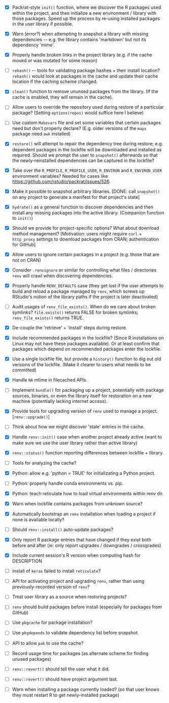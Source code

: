 
- [x] Packrat-style `init()` function, where we discover the R packages used within
      the project, and then initialize a new environment / library with those
      packages. Speed up the process by re-using installed packages in the user
      library if possible.
      
- [x] Warn (error?) when attempting to snapshot a library with missing
      dependencies -- e.g. the library contains 'markdown' but not its
      dependency 'mime'.
      
- [x] Properly handle broken links in the project library (e.g. if the cache
      moved or was mutated for some reason)
  
- [ ] `rehash()` -- tools for validating package hashes + their install location?
      `rehash()` would look at packages in the cache and update their cache
      location if the caching scheme changed.
  
- [x] `clean()` function to remove ununsed packages from the library. (If the
      cache is enabled, they will remain in the cache).
  
- [ ] Allow users to override the repository used during restore of a
      particular package? (Setting `options(repos)` would suffice here I believe)

- [ ] Use custom `Makevars` file and set some variables that certain packages
      need but don't properly declare? (E.g. older versions of the `maps` package
      need `awk` installed)
      
- [x] `restore()` will attempt to repair the dependency tree during restore;
      e.g. dependent packages in the lockfile will be downloaded and installed
      as required. Should we prompt the user to `snapshot()` afterwards so that
      the newly-reinstalled dependencies can be captured in the lockfile?
      
- [x] Take over the `R_PROFILE`, `R_PROFILE_USER`, `R_ENVIRON` and
      `R_ENVIRON_USER` environment variables? Needed for cases like
      https://github.com/rstudio/packrat/issues/526.

- [x] Make it possible to snapshot arbitrary libraries. [DONE: call `snapshot()`
      on any project to generate a manifest for that project's state]

- [x] `hydrate()` as a general function to discover dependencies and then
      install any missing packages into the active library. (Companion function
      to `init()`)

- [x] Should we provide for project-specific options? What about download method
      management? [Motivation: users might require `curl` + `http_proxy` settings
      to download packages from CRAN; authentication for GitHub]

- [x] Allow users to ignore certain packages in a project (e.g. those that are
      not on CRAN)
      
- [x] Consider `.renvignore` or similar for controlling what files / directories
      `renv` will crawl when discovering dependencies.

- [x] Properly handle `RENV_DEFAULTS` case (they get lost if the user attempts
      to build and reload a package managed by `renv`, which screws up RStudio's
      notion of the library paths if the project is later deactivated)

- [ ] Audit usages of `renv_file_exists()`. When do we care about broken symlinks?
      `file.exists()` returns FALSE for broken symlinks; `renv_file_exists()`
      returns TRUE.

- [x] De-couple the 'retrieve' + 'install' steps during restore.

- [x] Include recommended packages in the lockfile? (Since R installations on
      Linux may not have these packages available). Or at least confirm that
      packages which depend on recommended packages enter the lockfile.

- [x] Use a single lockfile file, but provide a `history()` function to dig out
      old versions of the lockfile. (Make it clearer to users what needs to be
      committed)

- [x] Handle `NA` mtime in filecached APIs.

- [ ] Implement `bundle()` for packaging up a project, potentially with package
      sources, binaries, or even the library itself for restoration on a new
      machine (potentially lacking internet access).

- [x] Provide tools for upgrading version of `renv` used to manage a project.
      [`renv::upgrade()`]

- [ ] Think about how we might discover 'stale' entries in the cache.

- [x] Handle `renv::init()` case when another project already active (want
      to make sure we use the user library rather than active library)

- [x] `renv::status()` function reporting differences between lockfile + library.

- [ ] Tools for analyzing the cache?

- [x] Python: allow e.g. 'python = TRUE' for initializating a Python project.

- [ ] Python: properly handle conda environments vs. pip.

- [x] Python: teach reticulate how to load virtual environments within renv dir.

- [x] Warn when lockfile contains packages from unknown source?

- [x] Automatically bootstrap an `renv` installation when loading a project
      if none is available locally?

- [ ] Should `renv::install()` auto-update packages?

- [x] Only report R package entries that have changed if they exist both before
      and after (ie: only report upgrades / downgrades / crossgrades)

- [x] Include current session's R version when computing hash for DESCRIPTION

- [ ] Install of `keras` failed to install `reticulate`?

- [ ] API for activating project and upgrading `renv`, rather than using
      previously-recorded version of `renv`?

- [ ] Treat user library as a source when restoring projects?

- [ ] `renv` should build packages before install (especially for packages from GitHub)

- [ ] Use `pkgcache` for package installation?

- [ ] Use `pkgdepends` to validate dependency list before snapshot.

- [ ] API to allow `pak` to use the cache?

- [ ] Record usage time for packages (as alternate scheme for finding unused packages)

- [ ] `renv::revert()` should tell the user what it did.

- [ ] `renv::revert()` should have project argument last.

- [ ] Warn when installing a package currently loaded? (so that user
      knows they must restart R to get newly-installed package)
